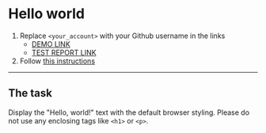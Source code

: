 # Hello world
1. Replace `<your_account>` with your Github username in the links
    - [DEMO LINK](https://Dima-Semenov.github.io/layout_hello-world/) <br>
    - [TEST REPORT LINK](https://Dima-Semenov.github.io/layout_hello-world/report/html_report/)
2. Follow [this instructions](https://mate-academy.github.io/layout_task-guideline/)
___

## The task 
Display the "Hello, world!" text with the default browser styling. Please do not 
use any enclosing tags like `<h1>` or `<p>`.
